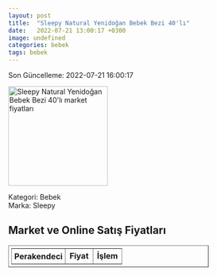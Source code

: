 ```yaml
---
layout: post
title:  "Sleepy Natural Yenidoğan Bebek Bezi 40'lı"
date:   2022-07-21 13:00:17 +0300
image: undefined
categories: bebek
tags: bebek
---
```


Son Güncelleme: 2022-07-21 16:00:17

<img src="undefined" width="200" alt="Sleepy Natural Yenidoğan Bebek Bezi 40'lı market fiyatları" />

Kategori: Bebek
<br />
Marka: Sleepy

<h2>Market ve Online Satış Fiyatları</h2>

<table border="1" style="padding: 5px;width:80%;">
  <tr>
    <td style="padding: 5px;"><strong>Perakendeci</strong></td>
    <td><strong>Fiyat</strong></td>
    <td><strong>İşlem</strong></td>
  </tr>
  
</table>

